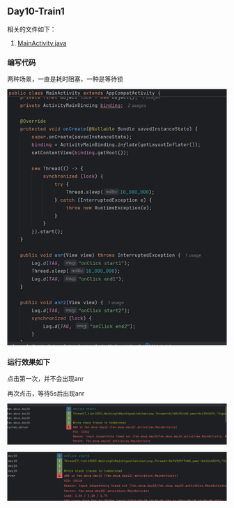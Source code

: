 ## Day10-Train1

相关的文件如下：

1. [MainActivity.java](app/src/main/java/fan/akua/day10/activities/MainActivity.java)

### 编写代码

两种场景，一直是耗时阻塞，一种是等待锁

![场景1，2](vx_images/63828217575934.png)

### 运行效果如下

点击第一次，并不会出现anr

再次点击，等待5s后出现anr

![anr1](vx_images/506011077664676.png)

![anr2](vx_images/165641800832599.png)